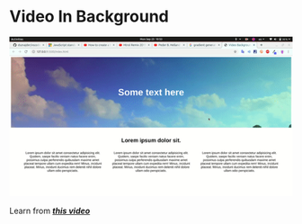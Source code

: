 # Video In Background

![](./capture.gif)

Learn from [**_this video_**](https://www.youtube.com/watch?v=RIDA6elhmBU)